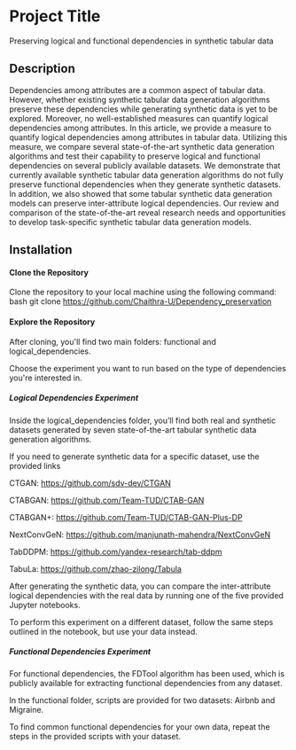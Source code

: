 # Project Title
Preserving logical and functional dependencies in synthetic tabular data

## Description
Dependencies among attributes are a common aspect of tabular data. However, whether existing synthetic tabular data generation algorithms preserve these dependencies 
while generating synthetic data is yet to be explored. Moreover, no well-established measures can quantify logical dependencies among attributes. In this article, 
we provide a measure to quantify logical dependencies among attributes in tabular data. Utilizing this measure, we compare several state-of-the-art synthetic data 
generation algorithms and test their capability to preserve logical and functional dependencies on several publicly available datasets. We demonstrate that currently 
available synthetic tabular data generation algorithms do not fully preserve functional dependencies when they generate synthetic datasets. In addition, we also showed
that some tabular synthetic data generation models can preserve inter-attribute logical dependencies. Our review and comparison of the state-of-the-art reveal research
needs and opportunities to develop task-specific synthetic tabular data generation models.

## Installation
#### Clone the Repository
Clone the repository to your local machine using the following command:
bash
git clone https://github.com/Chaithra-U/Dependency_preservation

#### Explore the Repository
After cloning, you'll find two main folders: functional and logical_dependencies.

Choose the experiment you want to run based on the type of dependencies you're interested in.

##### Logical Dependencies Experiment
Inside the logical_dependencies folder, you’ll find both real and synthetic datasets generated by seven state-of-the-art tabular synthetic data generation algorithms.

If you need to generate synthetic data for a specific dataset, use the provided links

CTGAN: https://github.com/sdv-dev/CTGAN

CTABGAN: https://github.com/Team-TUD/CTAB-GAN

CTABGAN+: https://github.com/Team-TUD/CTAB-GAN-Plus-DP

NextConvGeN: https://github.com/manjunath-mahendra/NextConvGeN

TabDDPM: https://github.com/yandex-research/tab-ddpm

TabuLa: https://github.com/zhao-zilong/Tabula

After generating the synthetic data, you can compare the inter-attribute logical dependencies with the real data by running one of the five provided Jupyter notebooks.

To perform this experiment on a different dataset, follow the same steps outlined in the notebook, but use your data instead.
##### Functional Dependencies Experiment
For functional dependencies, the FDTool algorithm has been used, which is publicly available for extracting functional dependencies from any dataset.

In the functional folder, scripts are provided for two datasets: Airbnb and Migraine.

To find common functional dependencies for your own data, repeat the steps in the provided scripts with your dataset.


